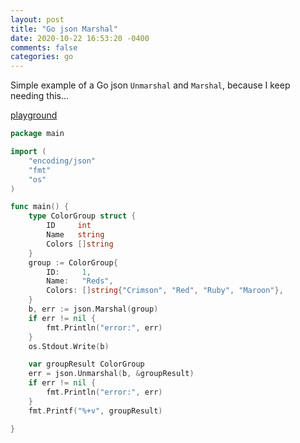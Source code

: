 ```yaml
---
layout: post
title: "Go json Marshal"
date: 2020-10-22 16:53:20 -0400
comments: false
categories: go
---
```


Simple example of a Go json `Unmarshal` and `Marshal`, because
I keep needing this...

[playground](https://play.golang.org/p/hxCPDO63sY4)

```go
package main

import (
	"encoding/json"
	"fmt"
	"os"
)

func main() {
	type ColorGroup struct {
		ID     int
		Name   string
		Colors []string
	}
	group := ColorGroup{
		ID:     1,
		Name:   "Reds",
		Colors: []string{"Crimson", "Red", "Ruby", "Maroon"},
	}
	b, err := json.Marshal(group)
	if err != nil {
		fmt.Println("error:", err)
	}
	os.Stdout.Write(b)

	var groupResult ColorGroup
	err = json.Unmarshal(b, &groupResult)
	if err != nil {
		fmt.Println("error:", err)
	}
	fmt.Printf("%+v", groupResult)

}


```

<!--  Enter text below, if you want -->
